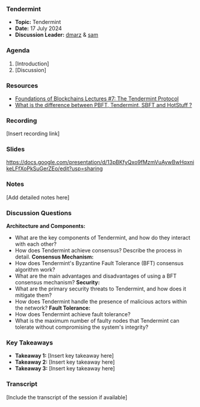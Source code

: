 ### Tendermint

- **Topic:** Tendermint
- **Date:** 17 July 2024
- **Discussion Leader:** [dmarz](https://x.com/DistributedMarz) & [sam](https://x.com/samlafer)

### Agenda

1. [Introduction]
2. [Discussion]

### Resources
- [Foundations of Blockchains Lectures #7: The Tendermint Protocol](https://timroughgarden.github.io/fob21/l/l7.pdf)
- [What is the difference between PBFT, Tendermint, SBFT and HotStuff ?](https://decentralizedthoughts.github.io/2019-06-23-what-is-the-difference-between/)

### Recording

[Insert recording link]

### Slides

https://docs.google.com/presentation/d/13pBKfyQxo9fMzmVuAywBwHqxnikeLFfXoPkSuGerZEo/edit?usp=sharing

### Notes

[Add detailed notes here]

### Discussion Questions

**Architecture and Components:**
- What are the key components of Tendermint, and how do they interact with each other?
- How does Tendermint achieve consensus? Describe the process in detail.
**Consensus Mechanism:**
- How does Tendermint's Byzantine Fault Tolerance (BFT) consensus algorithm work?
- What are the main advantages and disadvantages of using a BFT consensus mechanism?
**Security:**
- What are the primary security threats to Tendermint, and how does it mitigate them?
- How does Tendermint handle the presence of malicious actors within the network?
**Fault Tolerance:**
- How does Tendermint achieve fault tolerance?
- What is the maximum number of faulty nodes that Tendermint can tolerate without compromising the system's integrity?


### Key Takeaways

- **Takeaway 1:** [Insert key takeaway here]
- **Takeaway 2:** [Insert key takeaway here]
- **Takeaway 3:** [Insert key takeaway here]


### Transcript

[Include the transcript of the session if available]